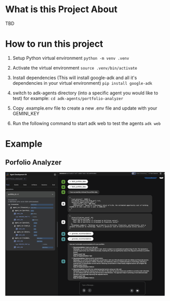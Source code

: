 # What is this Project About

TBD

# How to run this project

1. Setup Python virtual environment
   `python -m venv .venv`

2. Activate the virtual environment
   `source .venv/bin/activate`

3. Install dependencies (This will install google-adk and all it's dependencies in your virtual environment)
   `pip install google-adk`

4. switch to adk-agents directory (into a specific agent you would like to test)
   for example: `cd adk-agents/portfolio-analyzer`

5. Copy .example.env file to create a new .env file and update with your GEMINI_KEY

6. Run the following command to start adk web to test the agents
   `adk web`

# Example

## Porfolio Analyzer

![alt text](/screenshots/portfolio_analyzer.png)
